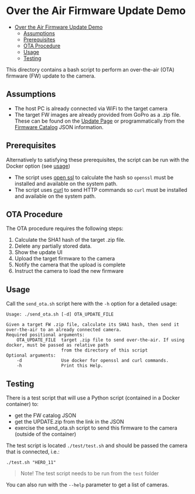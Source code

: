 # Over the Air Firmware Update Demo

- [Over the Air Firmware Update Demo](#over-the-air-firmware-update-demo)
  - [Assumptions](#assumptions)
  - [Prerequisites](#prerequisites)
  - [OTA Procedure](#ota-procedure)
  - [Usage](#usage)
  - [Testing](#testing)

This directory contains a bash script to perform an over-the-air (OTA) firmware (FW) update to the camera.

## Assumptions

-   The host PC is already connected via WiFi to the target camera
-   The target FW images are already provided from GoPro as a .zip file. These can be found on the
    [Update Page](https://gopro.com/en/us/update) or programmatically from the
    [Firmware Catalog](https://api.gopro.com/firmware/v2/catalog) JSON information.

## Prerequisites

Alternatively to satisfying these prerequisites, the script can be run with the Docker option (see [usage](#usage))

-   The script uses [open ssl](https://www.openssl.org/) to calculate the hash so `openssl` must be
    installed and available on the system path.
-   The script uses [curl](https://curl.se/) to send HTTP commands so `curl` must be installed and
    available on the system path.

## OTA Procedure

The OTA procedure requires the following steps:

1. Calculate the SHA1 hash of the target .zip file.
1. Delete any partially stored data.
1. Show the update UI
1. Upload the target firmware to the camera
1. Notify the camera that the upload is complete
1. Instruct the camera to load the new firmware

## Usage

Call the `send_ota.sh` script here with the `-h` option for a detailed usage:

```
Usage: ./send_ota.sh [-d] OTA_UPDATE_FILE

Given a target FW .zip file, calculate its SHA1 hash, then send it over-the-air to an already connected camera.
Required positional arguments:
    OTA_UPDATE_FILE  target .zip file to send over-the-air. If using docker, must be passed as relative path
                     from the directory of this script
Optional arguments:
    -d               Use docker for openssl and curl commands.
    -h               Print this Help.
```

## Testing

There is a test script that will use a Python script (contained in a Docker container) to:

-   get the FW catalog JSON
-   get the UPDATE.zip from the link in the JSON
-   exercise the send_ota.sh script to send this firmware to the camera (outside of the container)

The test script is located `./test/test.sh` and should be passed the camera that is connected, i.e.:

```
./test.sh "HERO_11"
```

> Note! The test script needs to be run from the `test` folder

You can also run with the `--help` parameter to get a list of cameras.
